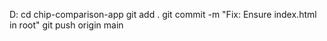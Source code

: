    D:
   cd chip-comparison-app
   git add .
   git commit -m "Fix: Ensure index.html in root"
   git push origin main
